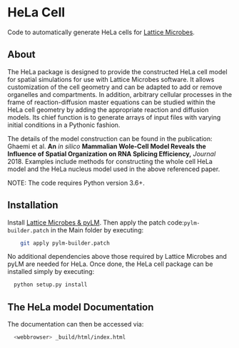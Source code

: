 # HeLa Cell

Code to automatically generate HeLa cells for [Lattice Microbes](http://www.scs.illinois.edu/schulten/lm/index.html).

## About
The HeLa package is designed to provide the constructed HeLa cell model for spatial simulations for use with Lattice Microbes software. It allows customization of the cell geometry and can be adapted to add or remove organelles and compartments. In addition, arbitrary cellular processes in the frame of reaction-diffusion master equations can be studied within the HeLa cell geometry by adding the appropriate reaction and diffusion models. Its chief function is to generate arrays of input files with varying initial conditions in a Pythonic fashion.

The details of the model construction can be found in the publication: Ghaemi et al. **An** *in silico* **Mammalian Wole-Cell Model Reveals the Influence of Spatial Organization on RNA Splicing Efficiency,** *Journal* 2018. Examples include methods for constructing the whole cell HeLa model and the HeLa nucleus model used in the above referenced paper.

NOTE: The code requires Python version 3.6+.

## Installation
Install [Lattice Microbes & pyLM](http://www.scs.illinois.edu/schulten/lm/index.html). Then apply the patch code:`pylm-builder.patch` in the Main folder by executing:

``` bash
    git apply pylm-builder.patch
````

No additional dependencies above those required by Lattice Microbes and pyLM are needed for HeLa. Once done, the HeLa cell package can be installed simply by executing:

```bash
  python setup.py install
```

## The HeLa model Documentation

The documentation can then be accessed via:

```bash
  <webbrowser> _build/html/index.html
```


